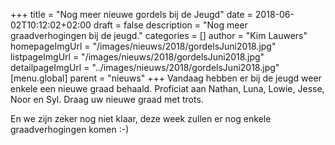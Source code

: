 +++
title = "Nog meer nieuwe gordels bij de Jeugd"
date = 2018-06-02T10:12:02+02:00
draft = false
description = "Nog meer graadverhogingen bij de jeugd."
categories = []
author = "Kim Lauwers"
homepageImgUrl = "/images/nieuws/2018/gordelsJuni2018.jpg"
listpageImgUrl = "/images/nieuws/2018/gordelsJuni2018.jpg"
detailpageImgUrl = "../images/nieuws/2018/gordelsJuni2018.jpg"
[menu.global]
    parent = "nieuws"
+++
Vandaag hebben er bij de jeugd weer enkele een nieuwe graad behaald.
Proficiat aan Nathan, Luna, Lowie, Jesse, Noor en Syl.
Draag uw nieuwe graad met trots.

En we zijn zeker nog niet klaar, deze week zullen er nog enkele graadverhogingen komen :-)